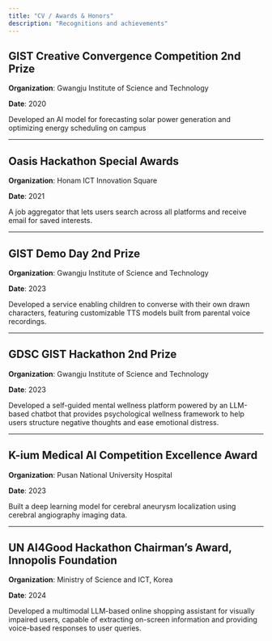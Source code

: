 ```yaml
---
title: "CV / Awards & Honors"
description: "Recognitions and achievements"
---
```


## GIST Creative Convergence Competition 2nd Prize

**Organization**: Gwangju Institute of Science and Technology

**Date**: 2020

Developed an AI model for forecasting solar power generation and optimizing energy scheduling on campus

---

## Oasis Hackathon Special Awards

**Organization**: Honam ICT Innovation Square

**Date**: 2021

A job aggregator that lets users search across all platforms and receive email for saved interests.

---

## GIST Demo Day 2nd Prize

**Organization**: Gwangju Institute of Science and Technology

**Date**: 2023

Developed a service enabling children to converse with their own drawn characters, featuring customizable TTS models built from parental voice recordings.

---

## GDSC GIST Hackathon 2nd Prize

**Organization**: Gwangju Institute of Science and Technology

**Date**: 2023

Developed a self-guided mental wellness platform powered by an LLM-based chatbot that provides psychological wellness framework to help users structure negative thoughts and ease emotional distress.

---

## K-ium Medical AI Competition Excellence Award

**Organization**: Pusan National University Hospital

**Date**: 2023

Built a deep learning model for cerebral aneurysm localization using cerebral angiography imaging data.

---

## UN AI4Good Hackathon Chairman’s Award, Innopolis Foundation

**Organization**: Ministry of Science and ICT, Korea

**Date**: 2024

Developed a multimodal LLM-based online shopping assistant for visually impaired users, capable of extracting on-screen information and providing voice-based responses to user queries.

